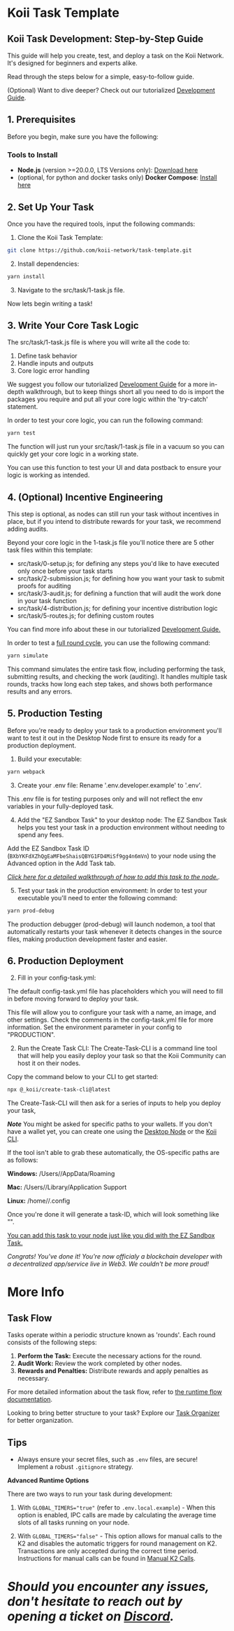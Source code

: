 # Koii Task Template

## Koii Task Development: Step-by-Step Guide

This guide will help you create, test, and deploy a task on the Koii Network. It's designed for beginners and experts alike.

Read through the steps below for a simple, easy-to-follow guide.

(Optional) Want to dive deeper? Check out our tutorialized [Development Guide](https://github.com/koii-network/ezsandbox).

## **1. Prerequisites**
Before you begin, make sure you have the following:

### Tools to Install
- **Node.js** (version >=20.0.0, LTS Versions only): [Download here](https://nodejs.org)
- (optional, for python and docker tasks only) **Docker Compose**: [Install here](https://docs.docker.com/get-started/08_using_compose/)

## **2. Set Up Your Task**

Once you have the required tools, input the following commands:

1. Clone the Koii Task Template:
```sh
git clone https://github.com/koii-network/task-template.git
```

2. Install dependencies:
```sh
yarn install
```

3. Navigate to the src/task/1-task.js file.

Now lets begin writing a task!

## **3. Write Your Core Task Logic**

The src/task/1-task.js file is where you will write all the code to:

1. Define task behavior
2. Handle inputs and outputs
3. Core logic error handling

We suggest you follow our tutorialized [Development Guide](https://github.com/koii-network/ezsandbox) for a more in-depth walkthrough, but to keep things short all you need to do is import the packages you require and put all your core logic within the 'try-catch' statement.

In order to test your core logic, you can run the following command:

```sh
yarn test
```

The function will just run your src/task/1-task.js file in a vacuum so you can quickly get your core logic in a working state.

You can use this function to test your UI and data postback to ensure your logic is working as intended.

## **4. (Optional) Incentive Engineering**

This step is optional, as nodes can still run your task without incentives in place, but if you intend to distribute rewards for your task, we recommend adding audits.

Beyond your core logic in the 1-task.js file you'll notice there are 5 other task files within this template:
- src/task/0-setup.js; for defining any steps you'd like to have executed only once before your task starts
- src/task/2-submission.js; for defining how you want your task to submit proofs for auditing
- src/task/3-audit.js; for defining a function that will audit the work done in your task function
- src/task/4-distribution.js; for defining your incentive distribution logic
- src/task/5-routes.js; for defining custom routes

You can find more info about these in our tutorialized [Development Guide.](https://github.com/koii-network/ezsandbox)

In order to test a [full round cycle](https://docs.koii.network/gradual-consensus), you can use the following command:

```sh
yarn simulate
```

This command simulates the entire task flow, including performing the task, submitting results, and checking the work (auditing). It handles multiple task rounds, tracks how long each step takes, and shows both performance results and any errors.

## **5. Production Testing**

Before you're ready to deploy your task to a production environment you'll want to test it out in the Desktop Node first to ensure its ready for a production deployment.

1. Build your executable:

```sh
yarn webpack
```

3. Create your .env file:
Rename '.env.developer.example' to '.env'.

This .env file is for testing purposes only and will not reflect the env variables in your fully-deployed task.

4. Add the "EZ Sandbox Task" to your desktop node:
The EZ Sandbox Task helps you test your task in a production environment without needing to spend any fees.

Add the EZ Sandbox Task ID (`BXbYKFdXZhQgEaMFbeShaisQBYG1FD4MiSf9gg4n6mVn`) to your node using the Advanced option in the Add Task tab.

*[Click here for a detailed walkthrough of how to add this task to the node.](https://github.com/koii-network/ezsandbox/tree/main/Get%20Started%20-%20Quick%20Intro).*

5. Test your task in the production environment:
In order to test your executable you'll need to enter the following command:

```sh
yarn prod-debug
```

The production debugger (prod-debug) will launch nodemon, a tool that automatically restarts your task whenever it detects changes in the source files, making production development faster and easier.


## **6. Production Deployment**
2. Fill in your config-task.yml:

The default config-task.yml file has placeholders which you will need to fill in before moving forward to deploy your task. 

This file will allow you to configure your task with a name, an image, and other settings. Check the comments in the config-task.yml file for more information. Set the environment parameter in your config to "PRODUCTION".

2. Run the Create Task CLI:
The Create-Task-CLI is a command line tool that will help you easily deploy your task so that the Koii Community can host it on their nodes.

Copy the command below to your CLI to get started:
```sh
npx @_koii/create-task-cli@latest
```

The Create-Task-CLI will then ask for a series of inputs to help you deploy your task, 

***Note***
You might be asked for specific paths to your wallets. If you don't have a wallet yet, you can create one using the [Desktop Node](https://koii.network/node) or the [Koii CLI](https://docs.koii.network/develop/command-line-tool/koii-cli/install-cli).

If the tool isn't able to grab these automatically, the OS-specific paths are as follows:

**Windows:** /Users/<username>/AppData/Roaming

**Mac:** /Users/<username>/Library/Application Support

**Linux:** /home/<username>/.config

Once you're done it will generate a task-ID, which will look something like "<BXbYKFdXZhQgEaMFbeShaisQBYG1FD4MiSf9gg4n6mVn>". 

[You can add this task to your node just like you did with the EZ Sandbox Task.](https://github.com/koii-network/ezsandbox/tree/main/Get%20Started%20-%20Quick%20Intro)

*Congrats! You've done it! You're now officialy a blockchain developer with a decentralized app/service live in Web3. We couldn't be more proud!*

# More Info

## Task Flow

Tasks operate within a periodic structure known as 'rounds'. Each round consists of the following steps:

1. **Perform the Task:** Execute the necessary actions for the round.
2. **Audit Work:** Review the work completed by other nodes.
3. **Rewards and Penalties:** Distribute rewards and apply penalties as necessary.

For more detailed information about the task flow, refer to [the runtime flow documentation](https://docs.koii.network/concepts/what-are-tasks/what-are-tasks/gradual-consensus).

Looking to bring better structure to your task? Explore our [Task Organizer](https://www.figma.com/community/file/1220194939977550205/Task-Outline) for better organization.

## Tips

- Always ensure your secret files, such as `.env` files, are secure! Implement a robust `.gitignore` strategy.

**Advanced Runtime Options**

There are two ways to run your task during development:

1. With `GLOBAL_TIMERS="true"` (refer to `.env.local.example`) - When this option is enabled, IPC calls are made by calculating the average time slots of all tasks running on your node.

2. With `GLOBAL_TIMERS="false"` - This option allows for manual calls to the K2  and disables the automatic triggers for round management on K2. Transactions are only accepted during the correct time period. Instructions for manual calls can be found in [Manual K2 Calls](./Manual%20K2%20Calls.md).


# ***Should you encounter any issues, don't hesitate to reach out by opening a ticket on [Discord](https://discord.gg/koii-network).***